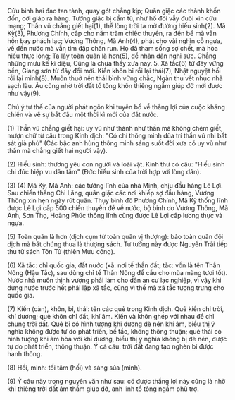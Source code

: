 Cửu bình hai đạo tan tành, quay gót chẳng kịp;
Quân giặc các thành khốn đốn, cởi giáp ra hàng.
Tưởng giặc bị cầm tù, như hổ đói vẫy đuôi xin cứu mạng;
Thần vũ chẳng giết hại(1), thể lòng trời ta mở đường hiếu sinh(2).
Mã Kỳ(3), Phương Chính, cấp cho năm trăm chiếc thuyền, ra đến bể mà vẫn
                                                                    hồn bay phách lạc;
Vương Thông, Mã Anh(4), phát cho vài nghìn cỗ ngựa, về đến nước mà vẫn
                                                                    tim đập chân run.
Họ đã tham sống sợ chết, mà hòa hiếu thực lòng;
Ta lấy toàn quân là hơn(5), để nhân dân nghỉ sức.
Chẳng những mưu kế kì diệu,
Cũng là chưa thấy xưa nay.
5. Xã tắc(6) từ đây vững bền,
Giang sơn từ đây đổi mới.
Kiền khôn bỉ rồi lại thái(7),
Nhật nguyệt hối rồi lại minh(8).
Muôn thuở nền thái bình vững chắc,
Ngàn thu vết nhục nhã sạch làu.
Âu cũng nhờ trời đất tổ tông khôn thiêng ngầm giúp đỡ mới được như vậy(9).

Chú ý tư thế của người phát ngôn khi tuyên bố về thắng lợi của cuộc kháng chiến và về sự bắt đầu một thời kì mới của đất nước.

(1) Thần vũ chẳng giết hại: uy vũ như thành như thần mà không chém giết, mượn chữ từ câu trong Kinh dịch: "Có chí thông minh dùa trí thần vũ nhi bất sát giả phù" (Các bậc anh hùng thông minh sáng suốt đời xưa có uy vũ như thần mà chẳng giết hại người vậy).

(2) Hiếu sinh: thương yêu con người và loài vật. Kinh thư có câu: "Hiếu sinh chi đức hiệp vu dân tâm" (Đức hiếu sinh của trời hợp với lòng dân).

(3) (4) Mã Kỳ, Mã Anh: các tướng lĩnh của nhà Minh, chịu đầu hàng Lê Lợi. Sau chiến thắng Chi Lăng, quân giặc các nơi khiếp sợ đầu hàng, Vương Thông xin hẹn ngày rút quân. Thụy bình đô Phương Chính, Mã Kỳ thống lĩnh được Lê Lợi cấp 500 chiến thuyền để về nước, bộ binh do Vương Thông, Mã Anh, Sơn Thọ, Hoàng Phúc thống lĩnh cũng được Lê Lợi cấp lương thực và ngựa.

(5) Toàn quân là hơn (dịch cụm từ toàn quân vị thượng): bảo toàn quân đội dịch mà bắt chúng thua là thượng sách. Tư tưởng này được Nguyễn Trãi tiếp thu từ sách Tôn Tử (thiên Mưu công).

(6) Xã tắc: chỉ quốc gia, đất nước (xã: nơi tế thần đất; tắc: vốn là tên Thần Nông (Hậu Tắc), sau dùng chỉ tế Thần Nông để cầu cho mùa màng tươi tốt). Nước nhà muốn thịnh vượng phải làm cho dân an cư lạc nghiệp, vì vậy khi dựng nước trước hết phải lập xã tắc, cũng vì thế mà xã tắc tượng trưng cho quốc gia.

(7) Kiền (càn), khôn, bỉ, thái: tên các quẻ trong Kinh dịch. Quẻ kiền chỉ trời, khí dương; quẻ khôn chỉ đất, khí âm. Kiền và khôn ghép với nhau để chỉ chung trời đất. Quẻ bỉ có hình tượng khi dương đè nén khí âm, biểu thị ý nghĩa không được tự do phát triển, bế tắc, không thông thuận; quẻ thái có hình tượng khi âm hòa với khí dương, biểu thị ý nghĩa không bị đè nén, được tự do phát triển, thông thuận. Ý cả câu: trời đất đang tạo nghèn bỉ được hanh thông.

(8) Hối, minh: tối tăm (hối) và sáng sủa (minh).

(9) Ý câu này trong nguyên văn như sau: có được thắng lợi này cũng là nhờ khi thiêng trời đất âm thầm giúp đỡ, anh linh tổ tông ngầm phù trợ.
